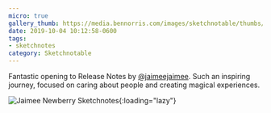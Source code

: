 ```yaml
---
micro: true
gallery_thumb: https://media.bennorris.com/images/sketchnotable/thumbs/release-notes-2019-newberry.jpg
date: 2019-10-04 10:12:58-0600
tags:
- sketchnotes
category: Sketchnotable
---
```


Fantastic opening to Release Notes by [@jaimeejaimee](https://micro.blog/jaimeejaimee). Such an inspiring journey, focused on caring about people and creating magical experiences.

![Jaimee Newberry Sketchnotes](https://media.bennorris.com/images/sketchnotable/release-notes-2019/release-notes-2019-newberry.jpg){:loading="lazy"}